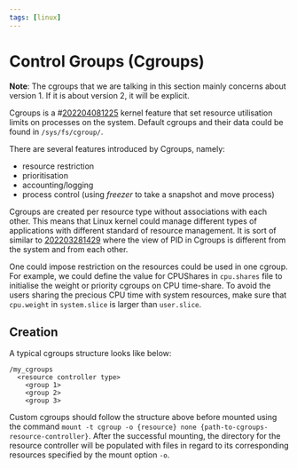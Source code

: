 ```yaml
---
tags: [linux]
---
```


# Control Groups (Cgroups)

**Note**: The cgroups that we are talking in this section mainly concerns about
version 1. If it is about version 2, it will be explicit.

Cgroups is a #[202204081225](202204081225.md) kernel feature that set resource utilisation limits on
processes on the system. Default cgroups and their data could be found in
`/sys/fs/cgroup/`.

There are several features introduced by Cgroups, namely:
- resource restriction
- prioritisation
- accounting/logging
- process control (using *freezer* to take a snapshot and move process)

Cgroups are created per resource type without associations with each other. This
means that Linux kernel could manage different types of applications with
different standard of resource management. It is sort of similar to
[202203281429](202203281429.md) where the view of PID in Cgroups is different from the system
and from each other.

One could impose restriction on the resources could be used in one cgroup. For
example, we could define the value for CPUShares in `cpu.shares` file to
initialise the weight or priority cgroups on CPU time-share. To avoid the users
sharing the precious CPU time with system resources, make sure that `cpu.weight`
in `system.slice` is larger than `user.slice`.

## Creation

A typical cgroups structure looks like below:

```
/my_cgroups
  <resource controller type>
    <group 1>
    <group 2>
    <group 3>
```

Custom cgroups should follow the structure above before mounted using the
command `mount -t cgroup -o {resource} none
{path-to-cgroups-resource-controller}`. After the successful mounting, the
directory for the resource controller will be populated with files in regard to
its corresponding resources specified by the mount option `-o`.

